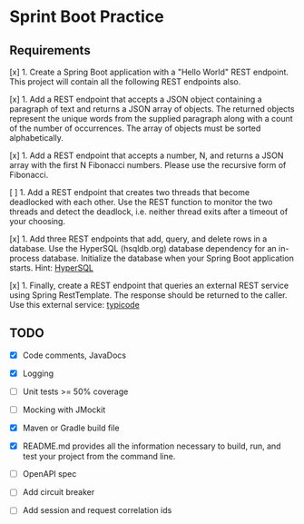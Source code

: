 # Sprint Boot Practice

## Requirements

[x] 1. Create a Spring Boot application with a "Hello World" REST endpoint.
 This project will contain all the following REST endpoints also.

[x] 1. Add a REST endpoint that accepts a JSON object containing a paragraph
 of text and returns a JSON array of objects. The returned objects represent the
 unique words from the supplied paragraph along with a count of the number of
 occurrences. The array of objects must be sorted alphabetically.

[x] 1. Add a REST endpoint that accepts a number, N, and returns a JSON array
 with the first N Fibonacci numbers. Please use the recursive form of Fibonacci.

[ ] 1. Add a REST endpoint that creates two threads that become deadlocked
 with each other. Use the REST function to monitor the two threads and detect
 the deadlock, i.e. neither thread exits after a timeout of your choosing.

[x] 1. Add three REST endpoints that add, query, and delete rows in a
 database. Use the HyperSQL (hsqldb.org) database dependency for an
 in-process database. Initialize the database when your Spring Boot application
 starts.
 Hint: [HyperSQL](http://www.programmingforfuture.com/2011/02/in-process-mode-of-hsqldb-in-web.html)

[x] 1. Finally, create a REST endpoint that queries an external REST
 service using Spring RestTemplate. The response should be returned to the
 caller. Use this external service: [typicode](https://jsonplaceholder.typicode.com/posts)

## TODO

- [X] Code comments, JavaDocs
- [X] Logging
- [ ] Unit tests >= 50% coverage
- [ ] Mocking with JMockit
- [X] Maven or Gradle build file
- [X] README.md provides all the information necessary to build, run, and test
 your project from the command line.
- [ ] OpenAPI spec
- [ ] Add circuit breaker
- [ ] Add session and request correlation ids

